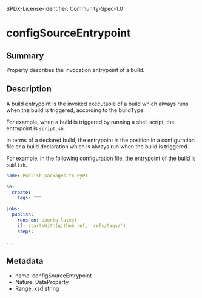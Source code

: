 SPDX-License-Identifier: Community-Spec-1.0

# configSourceEntrypoint

## Summary

Property describes the invocation entrypoint of a build.

## Description

A build entrypoint is the invoked executable of a build which always runs when
the build is triggered, according to the buildType.

For example, when a build is triggered by running a shell script, the
entrypoint is `script.sh`.

In terms of a declared build, the entrypoint is the position in a configuration
file or a build declaration which is always run when the build is triggered.

For example, in the following configuration file, the entrypoint of the build
is `publish`.

```yaml
name: Publish packages to PyPI

on:
  create:
    tags: "*"

jobs:
  publish:
    runs-on: ubuntu-latest
    if: startsWith(github.ref, 'refs/tags/')
    steps:

...
```

## Metadata

- name: configSourceEntrypoint
- Nature: DataProperty
- Range: xsd:string
